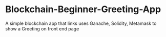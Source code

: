 # Blockchain-Beginner-Greeting-App
A simple blockchain app that links uses Ganache, Solidity, Metamask to show a Greeting on front end page

